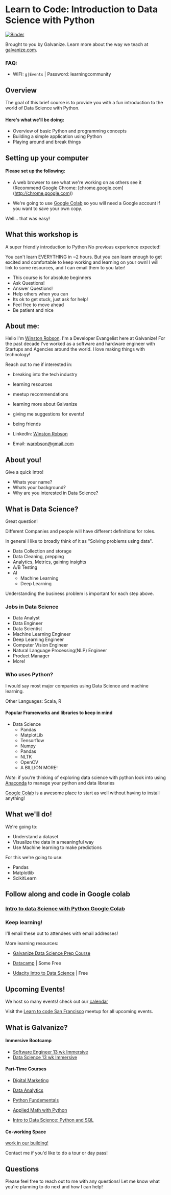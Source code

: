 # Learn to Code: Introduction to Data Science with Python

[![Binder](https://mybinder.org/badge_logo.svg)](https://mybinder.org/v2/gh/sagecodes/intro-data-science/master?filepath=intro_to_data_science_with_python.ipynb)

Brought to you by Galvanize. Learn more about the way we teach at [galvanize.com](http://galvanize.com).


### FAQ:

- WIFI: `g|Events` | Password: learningcommunity

## Overview
The goal of this brief course is to provide you with a fun introduction to the world of Data Science with Python.

#### Here's what we'll be doing:
* Overview of basic Python and programming concepts
* Building a simple application using Python
* Playing around and break things



## Setting up your computer


#### Please set up the following:

* A web browser to see what we're working on as others see it (Recommend Google Chrome: [chrome.google.com] (http://chrome.google.com))

* We're going to use [Google Colab](colab.research.google.com) so you will need a Google account if you want to save your own copy.

Well... that was easy!


## What this workshop is

A super friendly introduction to Python No previous experience expected!

You can't learn EVERYTHING in ~2 hours. But you can learn enough to get excited and comfortable to keep working and learning on your own! I will link to some resources, and I can email them to you later!

- This course is for absolute beginners
- Ask Questions!
- Answer Questions!
- Help others when you can
- Its ok to get stuck, just ask for help!
- Feel free to move ahead
- Be patient and nice


## About me:

Hello I'm [Winston Robson](http://linkedin.com/in/winstonrobson/). I'm a Developer Evangelist here at Galvanize! For the past decade I've worked as a software and hardware engineer with Startups and Agencies around the world. I love making things with technology!



Reach out to me if interested in:

- breaking into the tech industry
- learning resources
- meetup recommendations
- learning more about Galvanize
- giving me suggestions for events!
- being friends

- LinkedIn: [Winston Robson](https://www.linkedin.com/in/winstonrobson/)
- Email: [warobson@gmail.com](mailto:warobson@gmail.com)


## About you!

Give a quick Intro!

- Whats your name?
- Whats your background?
- Why are you interested in Data Science?



## What is Data Science?

Great question!

Different Companies and people will have different definitions for roles.


In general I like to broadly think of it as "Solving problems using data".


- Data Collection and storage
- Data Cleaning, prepping
- Analytics, Metrics, gaining insights
- A/B Testing
- AI
	- Machine Learning
	- Deep Learning


Understanding the business problem is important for each step above.

### Jobs in Data Science

- Data Analyst
- Data Engineer
- Data Scientist
- Machine Learning Engineer
- Deep Learning Engineer
- Computer Vision Engineer
- Natural Language Processing(NLP) Engineer
- Product Manager
- More!


### Who uses Python?

I would say most major companies using Data Science and machine learning.

Other Languages: Scala, R



#### Popular Frameworks and libraries to keep in mind


- Data Science
	- Pandas
	- MatplotLib
	- Tensorflow
	- Numpy
	- Pandas
	- NLTK
	- OpenCV
	- A BILLION MORE!


*Note*: if you're thinking of exploring data science with python look into using [Anaconda](https://www.anaconda.com/) to manage your python and data libraries

[Google Colab](https://colab.research.google.com/drive/1c1Gg6oSIeHOW_5e_37EDW70yqKAO1dfC) is a awesome place to start as well without having to install anything!



## What we'll do!

We're going to:

- Understand a dataset
- Visualize the data in a meaningful way
- Use Machine learning to make predictions

For this we're going to use:

- Pandas
- Matplotlib
- ScikitLearn




## Follow along and code in Google colab

### [Intro to data Science with Python Google Colab](https://colab.research.google.com/drive/1DJ9ReCRU0fShQmyCak4WMCaXl_k_bsWd#scrollTo=4CVvAvXungrK)



### Keep learning!

I'll email these out to attendees with email addresses!

More learning resources:

- [Galvanize Data Science Prep Course](https://www.galvanize.com/ds-prep)

- [Datacamp](https://www.datacamp.com/courses/intro-to-python-for-data-science) | Some Free

- [Udacity Intro to Data Science](https://www.udacity.com/course/intro-to-data-science--ud359) | Free



## Upcoming Events!

We host so many events! check out our [calendar](https://www.galvanize.com/events)

Visit the [Learn to code San Francisco](https://www.meetup.com/Learn-Code-SF/) meetup for all upcoming events.


## What is Galvanize?

#### Immersive Bootcamp


- [Software Engineer 13 wk Immersive](https://www.galvanize.com/web-development)
- [Data Science 13 wk Immersive](https://www.galvanize.com/data-science)


#### Part-Time Courses

- [Digital Marketing](https://www.galvanize.com/part-time/digital-marketing)

- [Data Analytics](https://www.galvanize.com/part-time/data-analytics)

- [Python Fundementals](https://www.galvanize.com/part-time/data-science-fundamentals)

- [Applied Math with Python](https://www.galvanize.com/part-time/applied-math-with-python)

- [Intro to Data Science: Python and SQL](https://www.galvanize.com/part-time/intro-to-data-science)



#### Co-working Space

[work in our building!](https://www.galvanize.com/entrepreneur)

Contact me if you'd like to do a tour or day pass!

## Questions

Please feel free to reach out to me with any questions! Let me know what you're planning to do next and how I can help!
